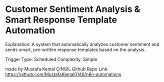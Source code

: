 # Customer Sentiment Analysis & Smart Response Template Automation

Explanation:
A system that automatically analyzes customer sentiment and sends smart, pre-written response templates based on the analysis.

Trigger Type: Scheduled
Complexity: Simple

made by Mustafa Kemal ÇINGIL
Github Repo Link: https://github.com/MustafaKemal0146/n8n-automations
